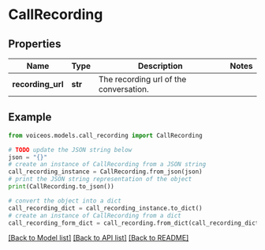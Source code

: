 # CallRecording


## Properties

Name | Type | Description | Notes
------------ | ------------- | ------------- | -------------
**recording_url** | **str** | The recording url of the conversation. | 

## Example

```python
from voiceos.models.call_recording import CallRecording

# TODO update the JSON string below
json = "{}"
# create an instance of CallRecording from a JSON string
call_recording_instance = CallRecording.from_json(json)
# print the JSON string representation of the object
print(CallRecording.to_json())

# convert the object into a dict
call_recording_dict = call_recording_instance.to_dict()
# create an instance of CallRecording from a dict
call_recording_form_dict = call_recording.from_dict(call_recording_dict)
```
[[Back to Model list]](../README.md#documentation-for-models) [[Back to API list]](../README.md#documentation-for-api-endpoints) [[Back to README]](../README.md)


